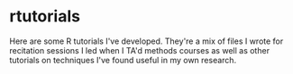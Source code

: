 # rtutorials
Here are some R tutorials I've developed. They're a mix of files I wrote for recitation sessions I led when I TA'd methods courses as well as other tutorials on techniques I've found useful in my own research. 
